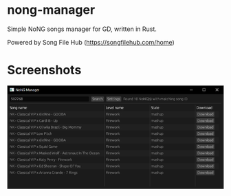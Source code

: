 # nong-manager
Simple NoNG songs manager for GD, written in Rust.

Powered by Song File Hub (https://songfilehub.com/home)

# Screenshots

![](media/screenshot1.png)
